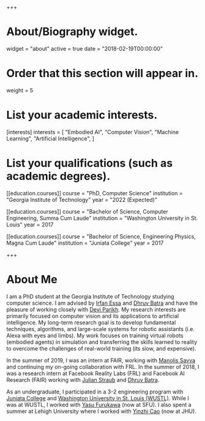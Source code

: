 +++
# About/Biography widget.
widget = "about"
active = true
date = "2018-02-19T00:00:00"

# Order that this section will appear in.
weight = 5

# List your academic interests.
[interests]
  interests = [
    "Embodied AI",
    "Computer Vision",
    "Machine Learning",
    "Artificial Intelligence",
  ]

# List your qualifications (such as academic degrees).

[[education.courses]]
  course = "PhD, Computer Science"
  institution = "Georgia Institute of Technology"
  year = "2022 (Expected)"

[[education.courses]]
  course = "Bachelor of Science, Computer Engineering, Summa Cum Laude"
  institution = "Washington University in St. Louis"
  year = 2017

[[education.courses]]
  course = "Bachelor of Science, Engineering Physics, Magna Cum Laude"
  institution = "Juniata College"
  year = 2017


+++

# About Me

I am a PhD student at the Georgia Institute of Technology studying computer science. I am advised by
[Irfan Essa][IS] and [Dhruv Batra][DB] and have the
pleasure of working closely with
[Devi Parikh][DP].  My research interests are
primarily focused on computer vision and its applications to artificial intelligence.
My long-term research goal is to develop fundamental techniques, algorithms, 
and large-scale systems for robotic assistants (i.e. Alexa with eyes and limbs).
My work focuses on training virtual robots (embodied agents) in simulation and transferring the skills learned to reality
to overcome the challenges of real-world training (its slow, and expensive).


In the summer of 2019, I was an
intern at FAIR, working with [Manolis Savva][MS] and continuing my on-going
collaboration with FRL.
In the summer of 2018, I was a research intern at Facebook Reality Labs (FRL) and Facebook AI Research (FAIR) working with
[Julian Straub][JS] and [Dhruv Batra][DB].

As an undergraduate, I participated in a 3-2 engineering program with [Juniata College][JC]
and [Washington University in St. Louis (WUSTL)][WUSTL].
While I was at WUSTL, I
worked with [Yasu Furukawa][YF] (now at SFU).  I also spent a summer at Lehigh University where I
worked with [Yinzhi Cao][YC] (now at JHU).


[IS]: http://prof.irfanessa.com
[DB]: https://www.cc.gatech.edu/~dbatra/
[DP]: https://www.cc.gatech.edu/~parikh/
[MS]: http://msavva.github.io
[JS]: http://people.csail.mit.edu/jstraub/
[JC]: https://www.juniata.edu
[WUSTL]: https://wustl.edu
[YF]: http://www.cs.sfu.ca/~furukawa/
[YC]: http://www.yinzhicao.org

